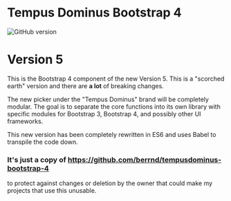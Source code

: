 # Tempus Dominus Bootstrap 4
![GitHub version](https://badge.fury.io/gh/tempusdominus%2Fbootstrap-3-datetimepicker.png)

# Version 5
This is the Bootstrap 4 component of the new Version 5. This is a "scorched earth" version and there are **a lot** of breaking changes.

The new picker under the "Tempus Dominus" brand will be completely modular. The goal is to separate the core functions into its own library with specific modules for Bootstrap 3, Bootstrap 4, and possibly other UI frameworks.

This new version has been completely rewritten in ES6 and uses Babel to transpile the code down.

### It's just a copy of https://github.com/berrnd/tempusdominus-bootstrap-4
to protect against changes or deletion by the owner that could make my projects that use this unusable.